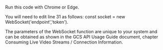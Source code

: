 Run this code with Chrome or Edge.

You will need to edit line 31 as follows: 
const socket = new WebSocket('endpoint','token').

The parameters of the WebSocket function are unique to your system and can be obtained as shown in the GCS API Usage Guide document, chapter Consuming Live Video Streams / Connection Information.